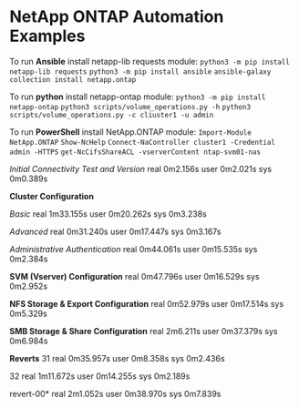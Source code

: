 # NetApp ONTAP Automation Examples

To run **Ansible** install netapp-lib requests module:
`python3 -m pip install netapp-lib requests`
`python3 -m pip install ansible`
`ansible-galaxy collection install netapp.ontap`

To run **python** install netapp-ontap module:
`python3 -m pip install netapp-ontap`
`python3 scripts/volume_operations.py -h`
`python3 scripts/volume_operations.py -c cliuster1 -u admin`

To run **PowerShell** install NetApp.ONTAP module:
`Import-Module NetApp.ONTAP`
`Show-NcHelp`
`Connect-NaController cluster1 -Credential admin -HTTPS`
`get-NcCifsShareACL -vserverContent ntap-svm01-nas`


*Initial Connectivity Test and Version*
real    0m2.156s
user    0m2.021s
sys     0m0.389s

**Cluster Configuration**

*Basic*
real    1m33.155s
user    0m20.262s
sys     0m3.238s

*Advanced*
real    0m31.240s
user    0m17.447s
sys     0m3.167s

*Administrative Authentication*
real    0m44.061s
user    0m15.535s
sys     0m2.384s

**SVM (Vserver) Configuration**
real    0m47.796s
user    0m16.529s
sys     0m2.952s

**NFS Storage & Export Configuration**
real    0m52.979s
user    0m17.514s
sys     0m5.329s

**SMB Storage & Share Configuration**
real    2m6.211s
user    0m37.379s
sys     0m6.984s

**Reverts**
31
real    0m35.957s
user    0m8.358s
sys     0m2.436s

32
real    1m11.672s
user    0m14.255s
sys     0m2.189s

revert-00*
real    2m1.052s
user    0m38.970s
sys     0m7.839s